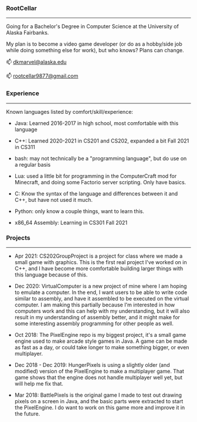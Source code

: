 ### RootCellar
---

Going for a Bachelor's Degree in Computer Science at the University of Alaska Fairbanks.

My plan is to become a video game developer (or do as a hobby/side job while doing something else for work), but who knows? Plans can change.

📫 dkmarvel@alaska.edu

📫 rootcellar9877@gmail.com

### Experience
---

Known languages listed by comfort/skill/experience:

- Java: Learned 2016-2017 in high school, most comfortable with this language

- C++: Learned 2020-2021 in CS201 and CS202, expanded a bit Fall 2021 in CS311

- bash: may not technically be a "programming language", but do use on a regular basis

- Lua: used a little bit for programming in the ComputerCraft mod for Minecraft, and doing some Factorio server scripting. Only have basics.

- C: Know the syntax of the language and differences between it and C++, but have not used it much.

- Python: only know a couple things, want to learn this.

- x86_64 Assembly: Learning in CS301 Fall 2021

### Projects
---

- Apr 2021: CS202GroupProject is a project for class where we made a small game with graphics. This is the first real project I've worked on in C++,
and I have become more comfortable building larger things with this language because of this.

- Dec 2020: VirtualComputer is a new project of mine where I am hoping to emulate a computer. In the end, I want users to be able to write code similar to assembly, and
have it assembled to be executed on the virtual computer. I am making this partially because I'm interested in how computers work and this can help with
my understanding, but it will also result in my understanding of assembly better, and it might make for some interesting assembly programming for other people as well.

- Oct 2018: The PixelEngine repo is my biggest project, it's a small game engine used to make arcade style games in Java.
A game can be made as fast as a day, or could take longer to make something bigger, or even multiplayer.

- Dec 2018 - Dec 2019: HungerPixels is using a slightly older (and modified) version of the PixelEngine to make a multiplayer game.
That game shows that the engine does not handle multiplayer well yet, but will help me fix that.

- Mar 2018: BattlePixels is the original game I made to test out drawing pixels on a screen in Java, and the basic parts were extracted to start the PixelEngine.
I do want to work on this game more and improve it in the future.

<!--
**RootCellar/RootCellar** is a ✨ _special_ ✨ repository because its `README.md` (this file) appears on your GitHub profile.

Here are some ideas to get you started:

- 🔭 I’m currently working on ...
- 🌱 I’m currently learning ...
- 👯 I’m looking to collaborate on ...
- 🤔 I’m looking for help with ...
- 💬 Ask me about ...
- 📫 How to reach me: ...
- 😄 Pronouns: ...
- ⚡ Fun fact: ...
-->
